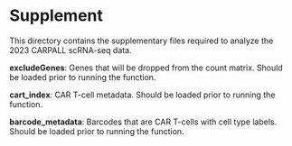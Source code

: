 # Supplement

This directory contains the supplementary files required to analyze the 2023 CARPALL scRNA-seq data. 

**excludeGenes**: Genes that will be dropped from the count matrix. Should be loaded prior to running the function. 

**cart_index**: CAR T-cell metadata. Should be loaded prior to running the function. 

**barcode_metadata**: Barcodes that are CAR T-cells with cell type labels. Should be loaded prior to running the function. 

